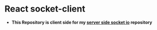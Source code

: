 # React socket-client

- **This Repository is client side for my [server side socket io](https://github.com/QUERY-GANI/react-socket-client.git) repository**

